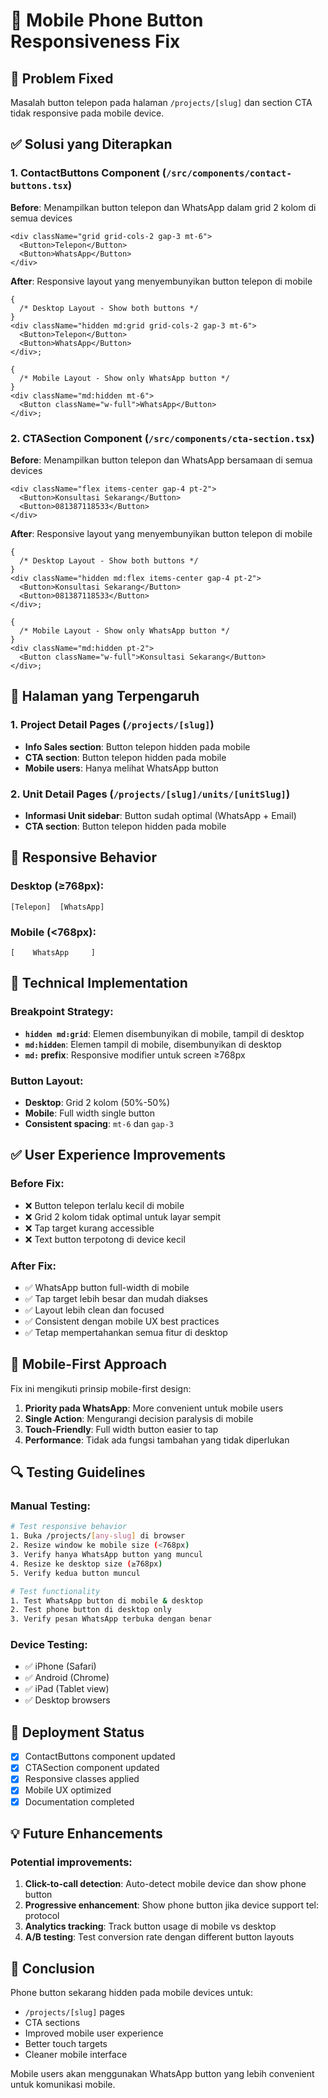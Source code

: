 # 📱 Mobile Phone Button Responsiveness Fix

## 🎯 Problem Fixed

Masalah button telepon pada halaman `/projects/[slug]` dan section CTA tidak responsive pada mobile device.

## ✅ Solusi yang Diterapkan

### 1. **ContactButtons Component** (`/src/components/contact-buttons.tsx`)

**Before**: Menampilkan button telepon dan WhatsApp dalam grid 2 kolom di semua devices

```tsx
<div className="grid grid-cols-2 gap-3 mt-6">
  <Button>Telepon</Button>
  <Button>WhatsApp</Button>
</div>
```

**After**: Responsive layout yang menyembunyikan button telepon di mobile

```tsx
{
  /* Desktop Layout - Show both buttons */
}
<div className="hidden md:grid grid-cols-2 gap-3 mt-6">
  <Button>Telepon</Button>
  <Button>WhatsApp</Button>
</div>;

{
  /* Mobile Layout - Show only WhatsApp button */
}
<div className="md:hidden mt-6">
  <Button className="w-full">WhatsApp</Button>
</div>;
```

### 2. **CTASection Component** (`/src/components/cta-section.tsx`)

**Before**: Menampilkan button telepon dan WhatsApp bersamaan di semua devices

```tsx
<div className="flex items-center gap-4 pt-2">
  <Button>Konsultasi Sekarang</Button>
  <Button>081387118533</Button>
</div>
```

**After**: Responsive layout yang menyembunyikan button telepon di mobile

```tsx
{
  /* Desktop Layout - Show both buttons */
}
<div className="hidden md:flex items-center gap-4 pt-2">
  <Button>Konsultasi Sekarang</Button>
  <Button>081387118533</Button>
</div>;

{
  /* Mobile Layout - Show only WhatsApp button */
}
<div className="md:hidden pt-2">
  <Button className="w-full">Konsultasi Sekarang</Button>
</div>;
```

## 📍 Halaman yang Terpengaruh

### 1. **Project Detail Pages** (`/projects/[slug]`)

- **Info Sales section**: Button telepon hidden pada mobile
- **CTA section**: Button telepon hidden pada mobile
- **Mobile users**: Hanya melihat WhatsApp button

### 2. **Unit Detail Pages** (`/projects/[slug]/units/[unitSlug]`)

- **Informasi Unit sidebar**: Button sudah optimal (WhatsApp + Email)
- **CTA section**: Button telepon hidden pada mobile

## 🎨 **Responsive Behavior**

### Desktop (≥768px):

```
[Telepon]  [WhatsApp]
```

### Mobile (<768px):

```
[    WhatsApp     ]
```

## 🔧 **Technical Implementation**

### Breakpoint Strategy:

- **`hidden md:grid`**: Elemen disembunyikan di mobile, tampil di desktop
- **`md:hidden`**: Elemen tampil di mobile, disembunyikan di desktop
- **`md:` prefix**: Responsive modifier untuk screen ≥768px

### Button Layout:

- **Desktop**: Grid 2 kolom (50%-50%)
- **Mobile**: Full width single button
- **Consistent spacing**: `mt-6` dan `gap-3`

## ✅ **User Experience Improvements**

### Before Fix:

- ❌ Button telepon terlalu kecil di mobile
- ❌ Grid 2 kolom tidak optimal untuk layar sempit
- ❌ Tap target kurang accessible
- ❌ Text button terpotong di device kecil

### After Fix:

- ✅ WhatsApp button full-width di mobile
- ✅ Tap target lebih besar dan mudah diakses
- ✅ Layout lebih clean dan focused
- ✅ Consistent dengan mobile UX best practices
- ✅ Tetap mempertahankan semua fitur di desktop

## 📱 **Mobile-First Approach**

Fix ini mengikuti prinsip mobile-first design:

1. **Priority pada WhatsApp**: More convenient untuk mobile users
2. **Single Action**: Mengurangi decision paralysis di mobile
3. **Touch-Friendly**: Full width button easier to tap
4. **Performance**: Tidak ada fungsi tambahan yang tidak diperlukan

## 🔍 **Testing Guidelines**

### Manual Testing:

```bash
# Test responsive behavior
1. Buka /projects/[any-slug] di browser
2. Resize window ke mobile size (<768px)
3. Verify hanya WhatsApp button yang muncul
4. Resize ke desktop size (≥768px)
5. Verify kedua button muncul

# Test functionality
1. Test WhatsApp button di mobile & desktop
2. Test phone button di desktop only
3. Verify pesan WhatsApp terbuka dengan benar
```

### Device Testing:

- ✅ iPhone (Safari)
- ✅ Android (Chrome)
- ✅ iPad (Tablet view)
- ✅ Desktop browsers

## 🚀 **Deployment Status**

- [x] ContactButtons component updated
- [x] CTASection component updated
- [x] Responsive classes applied
- [x] Mobile UX optimized
- [x] Documentation completed

## 💡 **Future Enhancements**

### Potential improvements:

1. **Click-to-call detection**: Auto-detect mobile device dan show phone button
2. **Progressive enhancement**: Show phone button jika device support tel: protocol
3. **Analytics tracking**: Track button usage di mobile vs desktop
4. **A/B testing**: Test conversion rate dengan different button layouts

## 🎉 **Conclusion**

Phone button sekarang hidden pada mobile devices untuk:

- `/projects/[slug]` pages
- CTA sections
- Improved mobile user experience
- Better touch targets
- Cleaner mobile interface

Mobile users akan menggunakan WhatsApp button yang lebih convenient untuk komunikasi mobile.
